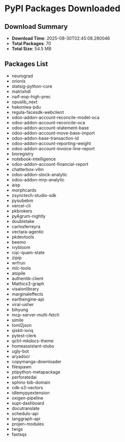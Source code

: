 # PyPI Packages Downloaded

## Download Summary
- **Download Time**: 2025-08-30T02:45:08.280046
- **Total Packages**: 70
- **Total Size**: 54.5 MB

## Packages List
- neurograd
- orionis
- statsig-python-core
- matrixhdl
- naif-eop-high-prec
- opuslib_next
- hakoniwa-pdu
- regula-facesdk-webclient
- odoo-addon-account-reconcile-model-oca
- odoo-addon-account-reconcile-oca
- odoo-addon-account-statement-base
- odoo-addon-account-move-base-import
- odoo-addon-base-transaction-id
- odoo-addon-account-reporting-weight
- odoo-addon-account-invoice-line-report
- bioregistry
- notebook-intelligence
- odoo-addon-account-financial-report
- chatterbox-vllm
- odoo-addon-stock-analytic
- odoo-addon-mrp-analytic
- aisp
- morphcards
- zsynctech-studio-sdk
- pysubebm
- vercel-cli
- pkbrokers
- pyAgrum-nightly
- doubletake
- carlosferreyra
- vectara-agentic
- pkdevtools
- beemo
- ivybloom
- cqc-quam-state
- zipip
- wrfrun
- mlc-tools
- atopile
- authentik-client
- Mathics3-graph
- visaionlibrary
- marginaleffects
- earthengine-api
- viral-usher
- bihyung
- mcp-server-multi-fetch
- simile
- toml2json
- qiskit-ionq
- pytest-clerk
- qctrl-mkdocs-theme
- homeassistant-stubs
- ugly-bot
- aryadocr
- copymanga-downloader
- filespawn
- ptipython-metapackage
- perforatedai
- sphinx-bib-domain
- cdk-s3-vectors
- idlemypyextension
- oxigen-pipeline
- supt-dashboard
- docutranslate
- schedulo-api
- langgraph-api
- projen-modules
- twigs
- fastsqs

